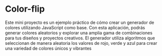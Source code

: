 # Color-flip

Este mini proyecto es un ejemplo práctico de cómo crear un generador de colores utilizando JavaScript como base. Con esta aplicación, 
podrás generar colores aleatorios y explorar una amplia gama de combinaciones para tus diseños y proyectos creativos. 
El generador utiliza algoritmos que seleccionan de manera aleatoria los valores de rojo, verde y azul para crear una variedad de colores únicos y vibrantes
